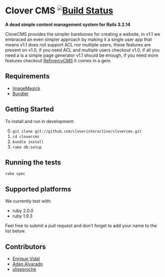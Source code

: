 # Clover CMS [![Build Status](http://travis-ci.org/cloverinteractive/cms.png)](http://travis-ci.org/cloverinteractive/cms)

__A dead simple content management system for Rails 3.2.14__

CloveCMS provides the simpler barebones for creating a website, in v1.1 we embraced an even simpler approach by making it a single user app
that means v1.1 does not support ACL nor multiple users, these features are present on v1.0, if you need ACL and multiple users checkout v1.0,
if all you need a is a simple page generator v1.1 should be enough, if you need more features checkout [RefinercyCMS](https://github.com/resolve/refinerycms)
it comes in a gem.

## Requirements

* [ImageMagick](http://www.imagemagick.org/script/install-source.php)
* [Bundler](http://gembundler.com)

## Getting Started

To install and run in development:

0. `git clone git://github.com/cloverinteractive/clovercms.git`
1. `cd clovercms`
2. `bundle install`
3. `rake db:setup`

## Running the tests

`rake spec`

## Supported platforms

We currently test with:

* ruby 2.0.0
* ruby 1.9.3

Feel free to submit a pull request and don't forget to add your name to the list below.

## Contributors

* [Enrique Vidal](http://github.com/EnriqueVidal)
* [Adan Alvarado](http://github.com/aalvarado)
* [ulisesroche](http://github.com/ulisesroche)
